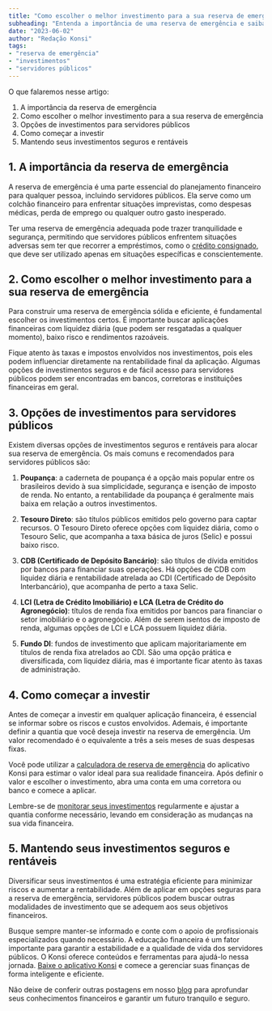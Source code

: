 ```yaml
---
title: "Como escolher o melhor investimento para a sua reserva de emergência como servidor público"
subheading: "Entenda a importância de uma reserva de emergência e saiba como investir de forma inteligente e segura"
date: "2023-06-02"
author: "Redação Konsi"
tags:
- "reserva de emergência"
- "investimentos"
- "servidores públicos"
---
```


O que falaremos nesse artigo:

1. A importância da reserva de emergência
2. Como escolher o melhor investimento para a sua reserva de emergência
3. Opções de investimentos para servidores públicos
4. Como começar a investir
5. Mantendo seus investimentos seguros e rentáveis


## 1. A importância da reserva de emergência

A reserva de emergência é uma parte essencial do planejamento financeiro para qualquer pessoa, incluindo servidores públicos. Ela serve como um colchão financeiro para enfrentar situações imprevistas, como despesas médicas, perda de emprego ou qualquer outro gasto inesperado.

Ter uma reserva de emergência adequada pode trazer tranquilidade e segurança, permitindo que servidores públicos enfrentem situações adversas sem ter que recorrer a empréstimos, como o [crédito consignado](https://konsi.com.br/postagens/5-motivos-para-escolher-o-credito-consignado-publico), que deve ser utilizado apenas em situações específicas e conscientemente.

## 2. Como escolher o melhor investimento para a sua reserva de emergência

Para construir uma reserva de emergência sólida e eficiente, é fundamental escolher os investimentos certos. É importante buscar aplicações financeiras com liquidez diária (que podem ser resgatadas a qualquer momento), baixo risco e rendimentos razoáveis.

Fique atento às taxas e impostos envolvidos nos investimentos, pois eles podem influenciar diretamente na rentabilidade final da aplicação. Algumas opções de investimentos seguros e de fácil acesso para servidores públicos podem ser encontradas em bancos, corretoras e instituições financeiras em geral.

## 3. Opções de investimentos para servidores públicos

Existem diversas opções de investimentos seguros e rentáveis para alocar sua reserva de emergência. Os mais comuns e recomendados para servidores públicos são:

1. **Poupança**: a caderneta de poupança é a opção mais popular entre os brasileiros devido à sua simplicidade, segurança e isenção de imposto de renda. No entanto, a rentabilidade da poupança é geralmente mais baixa em relação a outros investimentos. 
 
2. **Tesouro Direto**: são títulos públicos emitidos pelo governo para captar recursos. O Tesouro Direto oferece opções com liquidez diária, como o Tesouro Selic, que acompanha a taxa básica de juros (Selic) e possui baixo risco.

3. **CDB (Certificado de Depósito Bancário)**: são títulos de dívida emitidos por bancos para financiar suas operações. Há opções de CDB com liquidez diária e rentabilidade atrelada ao CDI (Certificado de Depósito Interbancário), que acompanha de perto a taxa Selic.

4. **LCI (Letra de Crédito Imobiliário) e LCA (Letra de Crédito do Agronegócio)**: títulos de renda fixa emitidos por bancos para financiar o setor imobiliário e o agronegócio. Além de serem isentos de imposto de renda, algumas opções de LCI e LCA possuem liquidez diária.

5. **Fundo DI**: fundos de investimento que aplicam majoritariamente em títulos de renda fixa atrelados ao CDI. São uma opção prática e diversificada, com liquidez diária, mas é importante ficar atento às taxas de administração.

## 4. Como começar a investir

Antes de começar a investir em qualquer aplicação financeira, é essencial se informar sobre os riscos e custos envolvidos. Ademais, é importante definir a quantia que você deseja investir na reserva de emergência. Um valor recomendado é o equivalente a três a seis meses de suas despesas fixas.

Você pode utilizar a [calculadora de reserva de emergência](https://www.konsi.com.br/calculadoras/reserva-de-emergencia) do aplicativo Konsi para estimar o valor ideal para sua realidade financeira. Após definir o valor e escolher o investimento, abra uma conta em uma corretora ou banco e comece a aplicar.

Lembre-se de [monitorar seus investimentos](https://konsi.com.br/postagens/como-criar-uma-rotina-financeira-saudvel-para-servidores-pblicos) regularmente e ajustar a quantia conforme necessário, levando em consideração as mudanças na sua vida financeira.

## 5. Mantendo seus investimentos seguros e rentáveis

Diversificar seus investimentos é uma estratégia eficiente para minimizar riscos e aumentar a rentabilidade. Além de aplicar em opções seguras para a reserva de emergência, servidores públicos podem buscar outras modalidades de investimento que se adequem aos seus objetivos financeiros.

Busque sempre manter-se informado e conte com o apoio de profissionais especializados quando necessário. A educação financeira é um fator importante para garantir a estabilidade e a qualidade de vida dos servidores públicos. O Konsi oferece conteúdos e ferramentas para ajudá-lo nessa jornada. [Baixe o aplicativo Konsi](https://www.konsi.com.br/download_app) e comece a gerenciar suas finanças de forma inteligente e eficiente.

Não deixe de conferir outras postagens em nosso [blog](https://konsi.com.br/postagens) para aprofundar seus conhecimentos financeiros e garantir um futuro tranquilo e seguro.